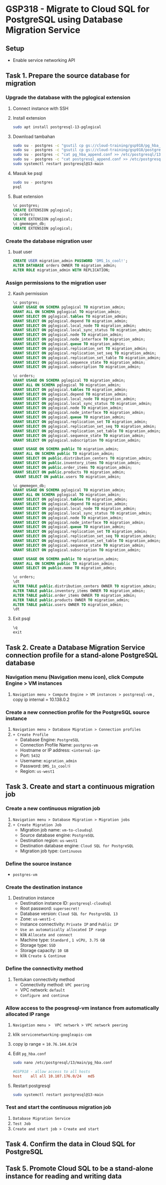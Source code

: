 # GSP318 - Migrate to Cloud SQL for PostgreSQL using Database Migration Service

## Setup

- Enable service networking API

## Task 1. Prepare the source database for migration

### Upgrade the database with the pglogical extension

1. Connect instance with SSH

2. Install extension

   ```bash
   sudo apt install postgresql-13-pglogical
   ```

3. Download tambahan

   ```bash
   sudo su - postgres -c "gsutil cp gs://cloud-training/gsp918/pg_hba_append.conf ."
   sudo su - postgres -c "gsutil cp gs://cloud-training/gsp918/postgresql_append.conf ."
   sudo su - postgres -c "cat pg_hba_append.conf >> /etc/postgresql/13/main/pg_hba.conf"
   sudo su - postgres -c "cat postgresql_append.conf >> /etc/postgresql/13/main/postgresql.conf"
   sudo systemctl restart postgresql@13-main
   ```

4. Masuk ke psql

   ```bash
   sudo su - postgres
   psql
   ```

5. Buat extension

   ```sql
   \c postgres;
   CREATE EXTENSION pglogical;
   \c orders;
   CREATE EXTENSION pglogical;
   \c gmemegen_db;
   CREATE EXTENSION pglogical;
   ```

### Create the database migration user

1. buat user

   ```sql
   CREATE USER migration_admin PASSWORD 'DMS_1s_cool!';
   ALTER DATABASE orders OWNER TO migration_admin;
   ALTER ROLE migration_admin WITH REPLICATION;
   ```

### Assign permissions to the migration user

2. Kasih permission

   ```sql
   \c postgres;
   GRANT USAGE ON SCHEMA pglogical TO migration_admin;
   GRANT ALL ON SCHEMA pglogical TO migration_admin;
   GRANT SELECT ON pglogical.tables TO migration_admin;
   GRANT SELECT ON pglogical.depend TO migration_admin;
   GRANT SELECT ON pglogical.local_node TO migration_admin;
   GRANT SELECT ON pglogical.local_sync_status TO migration_admin;
   GRANT SELECT ON pglogical.node TO migration_admin;
   GRANT SELECT ON pglogical.node_interface TO migration_admin;
   GRANT SELECT ON pglogical.queue TO migration_admin;
   GRANT SELECT ON pglogical.replication_set TO migration_admin;
   GRANT SELECT ON pglogical.replication_set_seq TO migration_admin;
   GRANT SELECT ON pglogical.replication_set_table TO migration_admin;
   GRANT SELECT ON pglogical.sequence_state TO migration_admin;
   GRANT SELECT ON pglogical.subscription TO migration_admin;
   ```

   ```sql
   \c orders;
   GRANT USAGE ON SCHEMA pglogical TO migration_admin;
   GRANT ALL ON SCHEMA pglogical TO migration_admin;
   GRANT SELECT ON pglogical.tables TO migration_admin;
   GRANT SELECT ON pglogical.depend TO migration_admin;
   GRANT SELECT ON pglogical.local_node TO migration_admin;
   GRANT SELECT ON pglogical.local_sync_status TO migration_admin;
   GRANT SELECT ON pglogical.node TO migration_admin;
   GRANT SELECT ON pglogical.node_interface TO migration_admin;
   GRANT SELECT ON pglogical.queue TO migration_admin;
   GRANT SELECT ON pglogical.replication_set TO migration_admin;
   GRANT SELECT ON pglogical.replication_set_seq TO migration_admin;
   GRANT SELECT ON pglogical.replication_set_table TO migration_admin;
   GRANT SELECT ON pglogical.sequence_state TO migration_admin;
   GRANT SELECT ON pglogical.subscription TO migration_admin;
   ```

   ```sql
   GRANT USAGE ON SCHEMA public TO migration_admin;
   GRANT ALL ON SCHEMA public TO migration_admin;
   GRANT SELECT ON public.distribution_centers TO migration_admin;
   GRANT SELECT ON public.inventory_items TO migration_admin;
   GRANT SELECT ON public.order_items TO migration_admin;
   GRANT SELECT ON public.products TO migration_admin;
    GRANT SELECT ON public.users TO migration_admin;
   ```

   ```sql
   \c gmemegen_db;
   GRANT USAGE ON SCHEMA pglogical TO migration_admin;
   GRANT ALL ON SCHEMA pglogical TO migration_admin;
   GRANT SELECT ON pglogical.tables TO migration_admin;
   GRANT SELECT ON pglogical.depend TO migration_admin;
   GRANT SELECT ON pglogical.local_node TO migration_admin;
   GRANT SELECT ON pglogical.local_sync_status TO migration_admin;
   GRANT SELECT ON pglogical.node TO migration_admin;
   GRANT SELECT ON pglogical.node_interface TO migration_admin;
   GRANT SELECT ON pglogical.queue TO migration_admin;
   GRANT SELECT ON pglogical.replication_set TO migration_admin;
   GRANT SELECT ON pglogical.replication_set_seq TO migration_admin;
   GRANT SELECT ON pglogical.replication_set_table TO migration_admin;
   GRANT SELECT ON pglogical.sequence_state TO migration_admin;
   GRANT SELECT ON pglogical.subscription TO migration_admin;
   ```

   ```sql
   GRANT USAGE ON SCHEMA public TO migration_admin;
   GRANT ALL ON SCHEMA public TO migration_admin;
   GRANT SELECT ON public.meme TO migration_admin;
   ```

   ```sql
   \c orders;
   \dt
   ALTER TABLE public.distribution_centers OWNER TO migration_admin;
   ALTER TABLE public.inventory_items OWNER TO migration_admin;
   ALTER TABLE public.order_items OWNER TO migration_admin;
   ALTER TABLE public.products OWNER TO migration_admin;
   ALTER TABLE public.users OWNER TO migration_admin;
   \dt
   ```

3. Exit psql

   ```sql
   \q
   exit
   ```

## Task 2. Create a Database Migration Service connection profile for a stand-alone PostgreSQL database

### Navigation menu (Navigation menu icon), click Compute Engine > VM instances

1. `Navigation menu > Compute Engine > VM instances > postgresql-vm` , copy ip internal = 10.138.0.2

### Create a new connection profile for the PostgreSQL source instance

1. `Navigation menu > Database Migration > Connection profiles`
2. `+ Create Profile`
   - Database Engine: `PostgreSQL`
   - Connection Profile Name: `postgres-vm`
   - Hostname or IP address: `<internal-ip>`
   - Port: `5432`
   - Username: `migration_admin`
   - Password: `DMS_1s_cool!`i
   - Region: `us-west1`

## Task 3. Create and start a continuous migration job

### Create a new continuous migration job

1. `Navigation menu > Database Migration > Migration jobs`
2. `+ Create Migration Job`
   - Migration job name: `vm-to-cloudsql`
   - Source database engine: `PostgreSQL`
   - Destination region: `us-west1`
   - Destination database engine: `Cloud SQL for PostgreSQL`
   - Migration job type: `Continuous`

### Define the source instance

- `postgres-vm`

### Create the destination instance

1. Destination instance
   - Destination instance ID: `postgresql-cloudsql`
   - Root password: `supersecret!`
   - Database version: `Cloud SQL for PostgreSQL 13`
   - Zone: `us-west1-c`
   - Instance connectivity: `Private IP` and `Public IP`
   - `Use an automatically allocated IP range`
   - klik `Allocate and connect`
   - Machine type: `Standard` , `1 vCPU, 3.75 GB`
   - Storage type: `SSD`
   - Storage capacity: `10 GB`
   - klik `Create & Continue`

### Define the connectivity method

1. Tentukan connectivity method
   - Connectivity method: `VPC peering`
   - VPC network: `default`
   - `Configure and continue`

### Allow access to the posgresql-vm instance from automatically allocated IP range

1. `Navigation menu >  VPC network > VPC network peering`
2. klik `servicenetworking-googleapis-com`
3. copy ip range = `10.76.144.0/24`
4. Edit `pg_hba.conf`

   ```bash
   sudo nano /etc/postgresql/13/main/pg_hba.conf
   ```

   ```conf
   #GSP918 - allow access to all hosts
   host    all all 10.107.176.0/24   md5
   ```

5. Restart postgresql

   ```bash
   sudo systemctl restart postgresql@13-main
   ```

### Test and start the continuous migration job

1. `Database Migration Service`
2. `Test Job`
3. `Create and start job > Create and start`

## Task 4. Confirm the data in Cloud SQL for PostgreSQL

## Task 5. Promote Cloud SQL to be a stand-alone instance for reading and writing data
